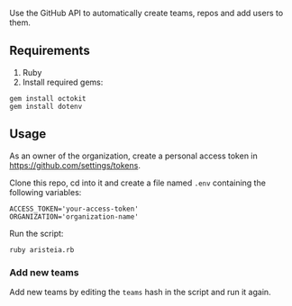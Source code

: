 Use the GitHub API to automatically create teams, repos and add users to them.

## Requirements

1. Ruby
1. Install required gems:

  ```
  gem install octokit
  gem install dotenv
  ```

## Usage

As an owner of the organization, create a personal access token in
<https://github.com/settings/tokens>.

Clone this repo, cd into it and create a file named `.env` containing the
following variables:

```
ACCESS_TOKEN='your-access-token'
ORGANIZATION='organization-name'
```

Run the script:

```
ruby aristeia.rb
```

### Add new teams

Add new teams by editing the `teams` hash in the script and run it again.
